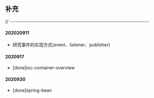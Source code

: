 ## 补充


// ---------------------------------------------------------------------
#### 202020911

- 研究事件的实现方式(event、listener、publisher)

#### 2020917

- [done]ioc-container-overview

#### 2020930

- [done]spring-bean